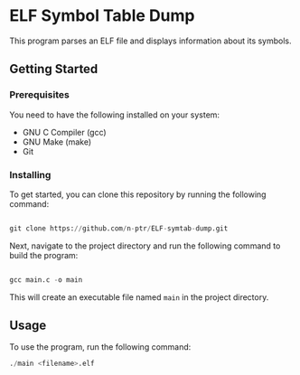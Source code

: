 # ELF Symbol Table Dump

This program parses an ELF file and displays information about its symbols.

## Getting Started

### Prerequisites

You need to have the following installed on your system:

- GNU C Compiler (gcc)
- GNU Make (make)
- Git

### Installing

To get started, you can clone this repository by running the following command:

```py

git clone https://github.com/n-ptr/ELF-symtab-dump.git

```


Next, navigate to the project directory and run the following command to build the program:

```py

gcc main.c -o main
```

This will create an executable file named `main` in the project directory.

## Usage

To use the program, run the following command:

```py
./main <filename>.elf
```

